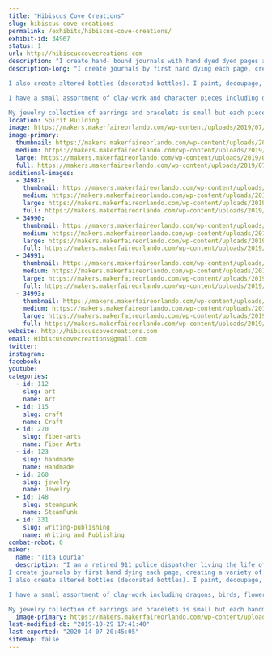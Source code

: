 ```yaml
---
title: "Hibiscus Cove Creations"
slug: hibiscus-cove-creations
permalink: /exhibits/hibiscus-cove-creations/
exhibit-id: 34967
status: 1
url: http://hibiscuscovecreations.com
description: "I create hand- bound journals with hand dyed dyed pages and custom covers, altered (decorated) bottles in a wide variety of themes, clay creations such as dragons, birds, and bowls. I also create and assortment of small jewelry is: earrings and bracelets."
description-long: "I create journals by first hand dying each page, creating a variety of colors and patterns, and in some cases Scents. I then bind them into books using a variety of methods, some sewn or tied, many Perfect bound (glued like a text book). Once the books are created, I make the cover art using mixed media: paper, inks, pants, feathers, clay art, and other things to form unique and beautiful books.

I also create altered bottles (decorated bottles). I paint, decoupage, bake, dye, stain, age/antique the bottles to get the effect I want, and then add a wide variety of objects and media to decorate then. I include themes from steampunk to fairy houses, skulls to beaches.

I have a small assortment of clay-work and character pieces including dragons, birds, flowers, and bowls.

My jewelry collection of earrings and bracelets is small but each piece is handmade using glass, stone, metal, and hand worked leather"
location: Spirit Building
image: https://makers.makerfaireorlando.com/wp-content/uploads/2019/07/0713190946_HDR4-1024x508.jpg
image-primary:
  thumbnail: https://makers.makerfaireorlando.com/wp-content/uploads/2019/07/0713190946_HDR4-150x150.jpg
  medium: https://makers.makerfaireorlando.com/wp-content/uploads/2019/07/0713190946_HDR4-300x149.jpg
  large: https://makers.makerfaireorlando.com/wp-content/uploads/2019/07/0713190946_HDR4-1024x508.jpg
  full: https://makers.makerfaireorlando.com/wp-content/uploads/2019/07/0713190946_HDR4.jpg
additional-images:
  - 34987:
    thumbnail: https://makers.makerfaireorlando.com/wp-content/uploads/2019/07/190723_083509_COLLAGE-1-150x150.jpg
    medium: https://makers.makerfaireorlando.com/wp-content/uploads/2019/07/190723_083509_COLLAGE-1-205x300.jpg
    large: https://makers.makerfaireorlando.com/wp-content/uploads/2019/07/190723_083509_COLLAGE-1-699x1024.jpg
    full: https://makers.makerfaireorlando.com/wp-content/uploads/2019/07/190723_083509_COLLAGE-1.jpg
  - 34990:
    thumbnail: https://makers.makerfaireorlando.com/wp-content/uploads/2019/07/190723_083705_COLLAGE-1-150x150.jpg
    medium: https://makers.makerfaireorlando.com/wp-content/uploads/2019/07/190723_083705_COLLAGE-1-205x300.jpg
    large: https://makers.makerfaireorlando.com/wp-content/uploads/2019/07/190723_083705_COLLAGE-1-699x1024.jpg
    full: https://makers.makerfaireorlando.com/wp-content/uploads/2019/07/190723_083705_COLLAGE-1.jpg
  - 34991:
    thumbnail: https://makers.makerfaireorlando.com/wp-content/uploads/2019/07/190723_083923_COLLAGE-1-150x150.jpg
    medium: https://makers.makerfaireorlando.com/wp-content/uploads/2019/07/190723_083923_COLLAGE-1-205x300.jpg
    large: https://makers.makerfaireorlando.com/wp-content/uploads/2019/07/190723_083923_COLLAGE-1-699x1024.jpg
    full: https://makers.makerfaireorlando.com/wp-content/uploads/2019/07/190723_083923_COLLAGE-1.jpg
  - 34993:
    thumbnail: https://makers.makerfaireorlando.com/wp-content/uploads/2019/07/190723_084133_COLLAGE-1-150x150.jpg
    medium: https://makers.makerfaireorlando.com/wp-content/uploads/2019/07/190723_084133_COLLAGE-1-205x300.jpg
    large: https://makers.makerfaireorlando.com/wp-content/uploads/2019/07/190723_084133_COLLAGE-1-699x1024.jpg
    full: https://makers.makerfaireorlando.com/wp-content/uploads/2019/07/190723_084133_COLLAGE-1.jpg
website: http://hibiscuscovecreations.com
email: Hibiscuscovecreations@gmail.com
twitter: 
instagram: 
facebook: 
youtube: 
categories:
  - id: 112
    slug: art
    name: Art
  - id: 115
    slug: craft
    name: Craft
  - id: 270
    slug: fiber-arts
    name: Fiber Arts
  - id: 123
    slug: handmade
    name: Handmade
  - id: 260
    slug: jewelry
    name: Jewelry
  - id: 148
    slug: steampunk
    name: SteamPunk
  - id: 331
    slug: writing-publishing
    name: Writing and Publishing
combat-robot: 0
maker:
  name: "Tita Louria"
  description: "I am a retired 911 police dispatcher living the life of art I have always wanted. I combine my love of color and texture to create things that make not just me happy, but the folks looking at them also.
I create journals by first hand dying each page, creating a variety of colors and patterns, and in some cases Scents. I then bind them into books using a variety of methods, some sewn or tied, many Perfect bound (glued like a text book). Once the books are created, I make the cover art using mixed media: paper, inks, pants, feathers, clay art, and other things to form unique and beautiful books.
I also create altered bottles (decorated bottles). I paint, decoupage, bake, dye, stain, age/antique the bottles to get the effect I want, and then add a wide variety of objects and media to decorate then. I include themes from steampunk to fairy houses, skulls to beaches.

I have a small assortment of clay-work including dragons, birds, flowers, and bowls.

My jewelry collection of earrings and bracelets is small but each handmade using glass, stone, metal, and hand worked leather"
  image-primary: https://makers.makerfaireorlando.com/wp-content/uploads/2019/07/07281820102-1024x687.jpg
last-modified-db: "2019-10-29 17:41:40"
last-exported: "2020-14-07 20:45:05"
sitemap: false
---
```

